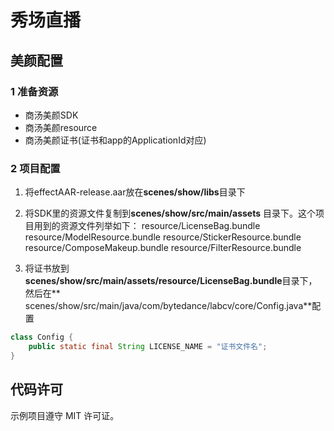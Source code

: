 # 秀场直播

## 美颜配置

### 1 准备资源

- 商汤美颜SDK
- 商汤美颜resource
- 商汤美颜证书(证书和app的ApplicationId对应)

### 2 项目配置

1. 将effectAAR-release.aar放在**scenes/show/libs**目录下

2. 将SDK里的资源文件复制到**scenes/show/src/main/assets** 目录下。这个项目用到的资源文件列举如下： resource/LicenseBag.bundle
   resource/ModelResource.bundle resource/StickerResource.bundle resource/ComposeMakeup.bundle
   resource/FilterResource.bundle

3. 将证书放到**scenes/show/src/main/assets/resource/LicenseBag.bundle**目录下，然后在**
   scenes/show/src/main/java/com/bytedance/labcv/core/Config.java**配置
```java
class Config {
    public static final String LICENSE_NAME = "证书文件名";
}
```

## 代码许可

示例项目遵守 MIT 许可证。

